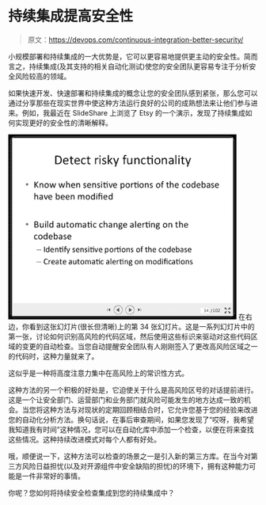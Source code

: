 # 持续集成提高安全性

> 原文：<https://devops.com/continuous-integration-better-security/>

小规模部署和持续集成的一大优势是，它可以更容易地提供更主动的安全性。简而言之，持续集成(及其支持的相关自动化测试)使您的安全团队更容易专注于分析安全风险较高的领域。

如果快速开发、快速部署和持续集成的概念让您的安全团队感到紧张，那么您可以通过分享那些在现实世界中使这种方法运行良好的公司的成熟想法来让他们参与进来。例如，我最近在 SlideShare 上浏览了 Etsy 的一个演示，发现了持续集成如何实现更好的安全性的清晰解释。

[![Slide34](img/f2ef9d08e5c1cc6bb99946fa7cb4938d.png)](http://www.slideshare.net/zanelackey/effective-approaches-to-web-application-security) 在右边，你看到这张幻灯片(很长但清晰)上的第 34 张幻灯片。这是一系列幻灯片中的第一张，讨论如何识别高风险的代码区域，然后使用这些标识来驱动对这些代码区域的变更的自动检查。当您自动提醒安全团队有人刚刚签入了更改高风险区域之一的代码时，这种力量就来了。

这似乎是一种将高度注意力集中在高风险上的常识性方式。

这种方法的另一个积极的好处是，它迫使关于什么是高风险区号的对话提前进行。这是一个让安全部门、运营部门和业务部门就风险可能发生的地方达成一致的机会。当您将这种方法与对现状的定期回顾相结合时，它允许您基于您的经验来改进您的自动化分析方法。换句话说，在事后审查期间，如果您发现了“哎呀，我希望我知道我有时间”这种情况，您可以在自动化库中添加一个检查，以便在将来查找这些情况。这种持续改进模式对每个人都有好处。

哦，顺便说一下，这种方法可以检查的场景之一是引入新的第三方库。在当今对第三方风险日益担忧(以及对开源组件中安全缺陷的担忧)的环境下，拥有这种能力可能是一件非常好的事情。

你呢？您如何将持续安全检查集成到您的持续集成中？